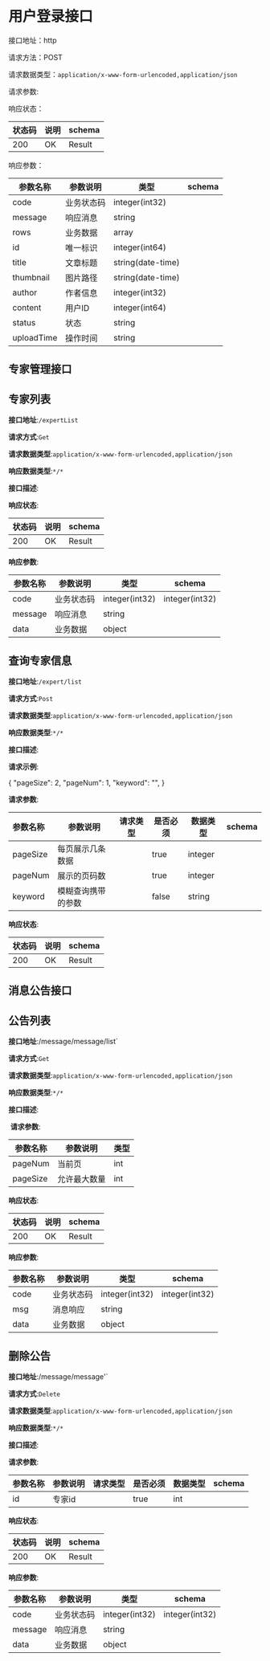# 用户登录接口

接口地址：http

请求方法：POST

请求数据类型：`application/x-www-form-urlencoded,application/json`

请求参数:

响应状态：

| 状态码 | 说明 | schema |
| ------ | ---- | ------ |
| 200    | OK   | Result |

响应参数：

| 参数名称   | 参数说明   | 类型              | schema |
| ---------- | ---------- | ----------------- | ------ |
| code       | 业务状态码 | integer(int32)    |        |
| message    | 响应消息   | string            |        |
| rows       | 业务数据   | array             |        |
| id         | 唯一标识   | integer(int64)    |        |
| title      | 文章标题   | string(date-time) |        |
| thumbnail  | 图片路径   | string(date-time) |        |
| author     | 作者信息   | integer(int32)    |        |
| content    | 用户ID     | integer(int64)    |        |
| status     | 状态       | string            |        |
| uploadTime | 操作时间   | string            |        |

## 专家管理接口

## 专家列表

**接口地址**:`/expertList`

**请求方式**:`Get`

**请求数据类型**:`application/x-www-form-urlencoded,application/json`

**响应数据类型**:`*/*`

**接口描述**:

**响应状态**:

| 状态码 | 说明 | schema |
| ------ | ---- | ------ |
| 200    | OK   | Result |

**响应参数**:

| 参数名称 | 参数说明   | 类型           | schema         |
| -------- | ---------- | -------------- | -------------- |
| code     | 业务状态码 | integer(int32) | integer(int32) |
| message  | 响应消息   | string         |                |
| data     | 业务数据   | object         |                |

## 查询专家信息

**接口地址**:`/expert/list`

**请求方式**:`Post`

**请求数据类型**:`application/x-www-form-urlencoded,application/json`

**响应数据类型**:`*/*`

**接口描述**:

**请求示例**:

{
   "pageSize": 2,
  "pageNum": 1,
  "keyword": "",
}

**请求参数**:

| 参数名称 | 参数说明           | 请求类型 | 是否必须 | 数据类型 | schema |
| :------- | ------------------ | -------- | -------- | -------- | ------ |
| pageSize | 每页展示几条数据   |          | true     | integer  |        |
| pageNum  | 展示的页码数       |          | true     | integer  |        |
| keyword  | 模糊查询携带的参数 |          | false    | string   |        |

**响应状态**:

| 状态码 | 说明 | schema |
| ------ | ---- | ------ |
| 200    | OK   | Result |

## 消息公告接口

## 公告列表

**接口地址**:/message/message/list`

**请求方式**:`Get`

**请求数据类型**:`application/x-www-form-urlencoded,application/json`

**响应数据类型**:`*/*`

**接口描述**:

​    **请求参数**:

| 参数名称 | 参数说明     | 类型 |
| -------- | ------------ | ---- |
| pageNum  | 当前页       | int  |
| pageSize | 允许最大数量 | int  |

**响应状态**:

| 状态码 | 说明 | schema |
| ------ | ---- | ------ |
| 200    | OK   | Result |

**响应参数**:

| 参数名称 | 参数说明   | 类型           | schema         |
| -------- | ---------- | -------------- | -------------- |
| code     | 业务状态码 | integer(int32) | integer(int32) |
| msg      | 消息响应   | string         |                |
| data     | 业务数据   | object         |                |

## 删除公告

**接口地址**:/message/message'`

**请求方式**:`Delete`

**请求数据类型**:`application/x-www-form-urlencoded,application/json`

**响应数据类型**:`*/*`

**接口描述**:

**请求参数**:

| 参数名称 | 参数说明 | 请求类型 | 是否必须 | 数据类型 | schema |
| -------- | -------- | -------- | -------- | -------- | ------ |
| id       | 专家id   |          | true     | int      |        |

**响应状态**:

| 状态码 | 说明 | schema |
| ------ | ---- | ------ |
| 200    | OK   | Result |

**响应参数**:

| 参数名称 | 参数说明   | 类型           | schema         |
| -------- | ---------- | -------------- | -------------- |
| code     | 业务状态码 | integer(int32) | integer(int32) |
| message  | 响应消息   | string         |                |
| data     | 业务数据   | object         |                 |